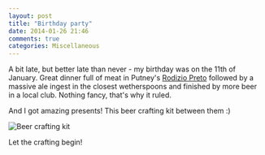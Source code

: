```yaml
---
layout: post
title: "Birthday party"
date: 2014-01-26 21:46
comments: true
categories: Miscellaneous
---
```


A bit late, but better late than never - my birthday was on the 11th of January. Great dinner full of meat in Putney's [Rodizio Preto](http://rodiziopreto.co.uk/) followed by a massive ale ingest in the closest wetherspoons and finished by more beer in a local club. Nothing fancy, that's why it ruled.

And I got amazing presents! This beer crafting kit between them :)

![Beer crafting kit](http://lh6.googleusercontent.com/-j3xHxaoQi7g/UuQyF6gMBgI/AAAAAAAANyU/WT6PgKKR0ck/w924-h693-no/IMG_20140125_183604.jpg)

Let the crafting begin!